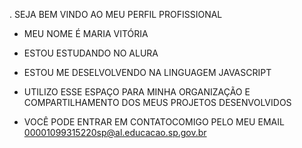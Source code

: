 . SEJA BEM VINDO AO MEU PERFIL PROFISSIONAL 

- MEU NOME É MARIA VITÓRIA 

- ESTOU ESTUDANDO NO ALURA 
- ESTOU ME DESELVOLVENDO NA LINGUAGEM JAVASCRIPT 
- UTILIZO ESSE ESPAÇO PARA MINHA ORGANIZAÇÃO E COMPARTILHAMENTO DOS MEUS PROJETOS DESENVOLVIDOS 

- VOCÊ PODE ENTRAR EM CONTATOCOMIGO PELO MEU EMAIL 
00001099315220sp@al.educacao.sp.gov.br


